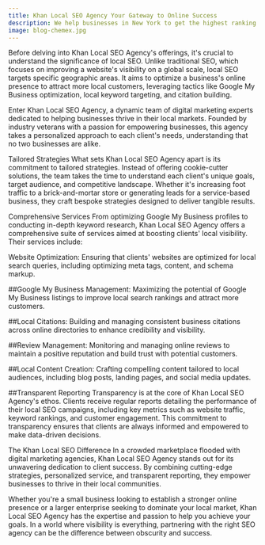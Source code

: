```yaml
---
title: Khan Local SEO Agency Your Gateway to Online Success
description: We help businesses in New York to get the highest ranking on search engine and eventually get a boost in sales and leads by up to 200%. 
image: blog-chemex.jpg
---
```


Before delving into Khan Local SEO Agency's offerings, it's crucial to understand the significance of local SEO. Unlike traditional SEO, which focuses on improving a website's visibility on a global scale, local SEO targets specific geographic areas. It aims to optimize a business's online presence to attract more local customers, leveraging tactics like Google My Business optimization, local keyword targeting, and citation building.

Enter Khan Local SEO Agency, a dynamic team of digital marketing experts dedicated to helping businesses thrive in their local markets. Founded by industry veterans with a passion for empowering businesses, this agency takes a personalized approach to each client's needs, understanding that no two businesses are alike.


Tailored Strategies
What sets Khan Local SEO Agency apart is its commitment to tailored strategies. Instead of offering cookie-cutter solutions, the team takes the time to understand each client's unique goals, target audience, and competitive landscape. Whether it's increasing foot traffic to a brick-and-mortar store or generating leads for a service-based business, they craft bespoke strategies designed to deliver tangible results.

Comprehensive Services
From optimizing Google My Business profiles to conducting in-depth keyword research, Khan Local SEO Agency offers a comprehensive suite of services aimed at boosting clients' local visibility. Their services include:

Website Optimization: Ensuring that clients' websites are optimized for local search queries, including optimizing meta tags, content, and schema markup.

##Google My Business Management: Maximizing the potential of Google My Business listings to improve local search rankings and attract more customers.

##Local Citations: Building and managing consistent business citations across online directories to enhance credibility and visibility.

##Review Management: Monitoring and managing online reviews to maintain a positive reputation and build trust with potential customers.

##Local Content Creation: Crafting compelling content tailored to local audiences, including blog posts, landing pages, and social media updates.

##Transparent Reporting
Transparency is at the core of Khan Local SEO Agency's ethos. Clients receive regular reports detailing the performance of their local SEO campaigns, including key metrics such as website traffic, keyword rankings, and customer engagement. This commitment to transparency ensures that clients are always informed and empowered to make data-driven decisions.

The Khan Local SEO Difference
In a crowded marketplace flooded with digital marketing agencies, Khan Local SEO Agency stands out for its unwavering dedication to client success. By combining cutting-edge strategies, personalized service, and transparent reporting, they empower businesses to thrive in their local communities.

Whether you're a small business looking to establish a stronger online presence or a larger enterprise seeking to dominate your local market, Khan Local SEO Agency has the expertise and passion to help you achieve your goals. In a world where visibility is everything, partnering with the right SEO agency can be the difference between obscurity and success.
